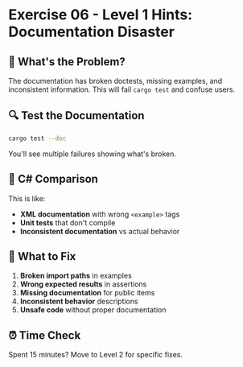 # Exercise 06 - Level 1 Hints: Documentation Disaster

## 🎯 What's the Problem?

The documentation has broken doctests, missing examples, and inconsistent information. This will fail `cargo test` and confuse users.

## 🔍 Test the Documentation

```bash
cargo test --doc
```

You'll see multiple failures showing what's broken.

## 🤔 C# Comparison

This is like:
- **XML documentation** with wrong `<example>` tags
- **Unit tests** that don't compile
- **Inconsistent documentation** vs actual behavior

## 🔧 What to Fix

1. **Broken import paths** in examples
2. **Wrong expected results** in assertions
3. **Missing documentation** for public items
4. **Inconsistent behavior** descriptions
5. **Unsafe code** without proper documentation

## ⏰ Time Check

Spent 15 minutes? Move to Level 2 for specific fixes.